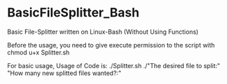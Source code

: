 # BasicFileSplitter_Bash
Basic File-Splitter written on Linux-Bash (Without Using Functions)


Before the usage, you need to give execute permission to the script with chmod u+x Splitter.sh


For basic usage, Usage of Code is: ./Splitter.sh ./"The desired file to split:" "How many new splitted files wanted?:"
